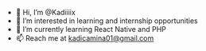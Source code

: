 - 👋 Hi, I’m @Kadiiiix
- 👀 I’m interested in learning and internship opportunities
- 🌱 I’m currently learning React Native and PHP
- 📫 Reach me at kadicamina01@gmail.com

<!---
Kadiiiix/Kadiiiix is a ✨ special ✨ repository because its `README.md` (this file) appears on your GitHub profile.
You can click the Preview link to take a look at your changes.
--->
